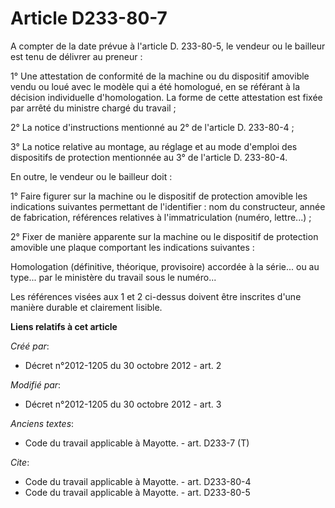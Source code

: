 # Article D233-80-7

A compter de la date prévue à l'article D. 233-80-5, le vendeur ou le bailleur est tenu de délivrer au preneur : 

1° Une attestation de conformité de la machine ou du dispositif amovible vendu ou loué avec le modèle qui a été homologué, en
se référant à la décision individuelle d'homologation. La forme de cette attestation est fixée par arrêté du ministre chargé
du travail ; 

2° La notice d'instructions mentionné au 2° de l'article D. 233-80-4 ; 

3° La notice relative au montage, au réglage et au mode d'emploi des dispositifs de protection mentionnée au 3° de l'article
D. 233-80-4. 

En outre, le vendeur ou le bailleur doit : 

1° Faire figurer sur la machine ou le dispositif de protection amovible les indications suivantes permettant de
l'identifier : nom du constructeur, année de fabrication, références relatives à l'immatriculation (numéro, lettre...) ; 

2° Fixer de manière apparente sur la machine ou le dispositif de protection amovible une plaque comportant les indications
suivantes : 

Homologation (définitive, théorique, provisoire) accordée à la série... ou au type... par le ministère du travail sous le
numéro... 

Les références visées aux 1 et 2 ci-dessus doivent être inscrites d'une manière durable et clairement lisible.

**Liens relatifs à cet article**

_Créé par_:

  - Décret n°2012-1205 du 30 octobre 2012 - art. 2

_Modifié par_:

  - Décret n°2012-1205 du 30 octobre 2012 - art. 3

_Anciens textes_:

  - Code du travail applicable à Mayotte. - art. D233-7 (T)

_Cite_:

  - Code du travail applicable à Mayotte. - art. D233-80-4
  - Code du travail applicable à Mayotte. - art. D233-80-5
